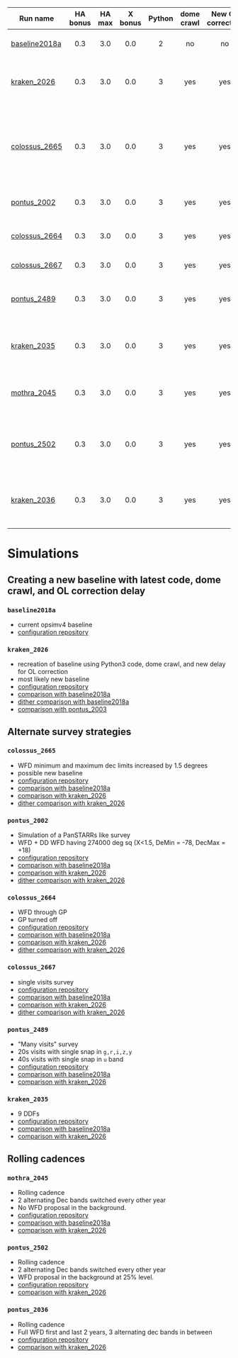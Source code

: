 | Run name                        | HA bonus      | HA max| X bonus | Python | dome crawl | New OL correction  | Note                                                         |
| --------------------------------|:-------------:|:-----:|:------: |:------:|:----------:| :----------------: | :-----------:                                                |
| [baseline2018a](#baseline2018a) | 0.3           | 3.0   | 0.0     | 2      |     no     | no                 | Current opsimv4 baseline                                     |
| [kraken_2026](#kraken_2026)     | 0.3           | 3.0   | 0.0     | 3      |     yes    | yes                | Python 3 baseline2018a replacement (with dome crawl and OL)  |
| [colossus_2665](#colossus_2665) | 0.3           | 3.0   | 0.0     | 3      |     yes    | yes                | Python 3 baseline2018a replacement (with dome crawl and OL), WFD area increased by 1.5 degrees north an south  |
| [pontus_2002](#pontus_2002)     | 0.3           | 3.0   | 0.0     | 3      |     yes    | yes                | Simulation of a PanSTARRs like survey                        |
| [colossus_2664](#colossus_2664) | 0.3           | 3.0   | 0.0     | 3      |     yes    | yes                | WFD cadence in GP. GP proposal turned off                                                  |
| [colossus_2667](#colossus_2667) | 0.3           | 3.0   | 0.0     | 3      |     yes    | yes                | No pairs survey                                                                            |
| [pontus_2489](#pontus_2489)     | 0.3           | 3.0   | 0.0     | 3      |     yes    | yes                | "Many visits" 20s visits with single snap, 40s visits in u band )                          |
| [kraken_2035](#kraken_2035])    | 0.3           | 3.0   | 0.0     | 3      |     yes    | yes                | 9 Deep Drilling Fields (DDFs), 4 already decided + 5 additional                            |
| [mothra_2045](#mothra_2045)     | 0.3           | 3.0   | 0.0     | 3      |     yes    | yes                | 2 alternating Dec bands switched every other year, WFD off                                 |
| [pontus_2502](#pontus_2502)     | 0.3           | 3.0   | 0.0     | 3      |     yes    | yes                | 2 alternating Dec bands switched every other year, WFD on at 25% level                     |
| [kraken_2036](#kraken_2036)     | 0.3           | 3.0   | 0.0     | 3      |     yes    | yes                | Full WFD first and last 2 years, 3 alternating dec bands in between                        |


# Simulations

## Creating a new baseline with latest code, dome crawl, and OL correction delay

### `baseline2018a`
- current opsimv4 baseline
- [configuration repository](https://github.com/lsst-ts/opsim4_config/tree/baseline2018a/config_run)

### `kraken_2026`
- recreation of baseline using Python3 code, dome crawl, and new delay for OL correction
- most likely new baseline
- [configuration repository](https://github.com/lsst-ts/opsim4_config/tree/baseline2018_dc_cl/config_run)
- [comparison with baseline2018a](baseline2018a_kraken2026_comp/README.md)
- [dither comparison with baseline2018a](baseline2018a_kraken2026_comp_dither/README.md)
- [comparison with pontus_2003](pontus_2003_kraken2026_comp/README.md)


## Alternate survey strategies

### `colossus_2665`
- WFD minimum and maximum dec limits increased by 1.5 degrees
- possible new baseline
- [configuration repository](https://github.com/lsst-ts/opsim4_config/tree/baseline2018_dc_cl_wfd15/config_run)
- [comparison with baseline2018a](baseline2018a_colossus2665_comp/README.md)
- [comparison with kraken_2026](kraken2026_colossus2665_comp/README.md)
- [dither comparison with kraken_2026](kraken2026_colossus2665_comp_dither/README.md)

### `pontus_2002`
- Simulation of a PanSTARRs like survey
- WFD + DD WFD having 274000 deg sq (X<1.5, DeMin = -78, DecMax = +18)
- [configuration repository](https://github.com/lsst-ts/opsim4_config/tree/whitepaper2018_big_wfdonly/config_run)
- [comparison with baseline2018a](baseline2018a_pontus2002_comp/README.md)
- [comparison with kraken_2026](kraken2026_pontus2002_comp/README.md)
- [dither comparison with kraken_2026](kraken2026_pontus2002_comp_dither/README.md)

### `colossus_2664`
- WFD through GP
- GP turned off
- [configuration repository](https://github.com/lsst-ts/opsim4_config/tree/whitepaper2018_nogp/config_run)
- [comparison with baseline2018a](baseline2018a_colossus2664_comp/README.md)
- [comparison with kraken_2026](kraken2026_colossus2664_comp/README.md)
- [dither comparison with kraken_2026](kraken2026_colossus2664_comp_dither/README.md)

### `colossus_2667`
- single visits survey
- [configuration repository](https://github.com/lsst-ts/opsim4_config/tree/whitepaper2018_nopairs/config_run)
- [comparison with baseline2018a](baseline2018a_colossus2667_comp/README.md)
- [comparison with kraken_2026](kraken2026_colossus2667_comp/README.md)
- [dither comparison with kraken_2026](kraken2026_colossus2667_comp_dither/README.md)

### `pontus_2489`
- "Many visits" survey
-  20s visits with single snap in `g,r,i,z,y`
-  40s visits with single snap in `u` band
- [configuration repository](https://github.com/lsst-ts/opsim4_config/tree/whitepaper2018_manyvisits/config_run)
- [comparison with baseline2018a](baseline2018a_pontus2489_comp/README.md)
- [comparison with kraken_2026](kraken2026_pontus2489_comp/README.md)

### `kraken_2035`
- 9 DDFs
- [configuration repository](https://github.com/lsst-ts/opsim4_config/tree/whitepaper2018_9ddfs)
- [comparison with baseline2018a](baseline2018a_kraken2035_comp/README.md)
- [comparison with kraken_2026](kraken2026_kraken2035_comp/README.md)


## Rolling cadences

### `mothra_2045`
- Rolling cadence
- 2 alternating Dec bands switched every other year
- No WFD proposal in the background.
- [configuration repository](https://github.com/lsst-ts/opsim4_config/tree/whitepaper2018_2rolling_decbands/config_run)
- [comparison with baseline2018a](baseline2018a_mothra2045_comp/README.md)
- [comparison with kraken_2026](kraken2026_mothra2045_comp/README.md)

### `pontus_2502`
- Rolling cadence
- 2 alternating Dec bands switched every other year
- WFD proposal in the background at 25% level.
- [configuration repository](https://github.com/lsst-ts/opsim4_config/tree/whitepaper2018_2rolling_decbands_wfdbg25p/config_run)
- [comparison with kraken_2026](kraken2026_pontus2502_comp/README.md)

### `pontus_2036`
- Rolling cadence
- Full WFD first and last 2 years, 3 alternating dec bands in between
- [configuration repository](https://github.com/lsst-ts/opsim4_config/tree/whitepaper2018a_3rolling_decbands_single_prop/config_run)
- [comparison with kraken_2026](kraken2026_kraken2036_comp/README.md)

